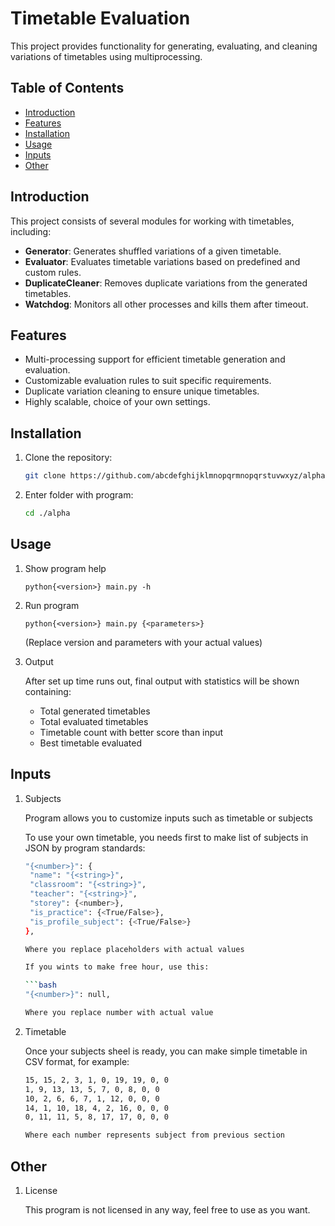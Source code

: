 # Timetable Evaluation

This project provides functionality for generating, evaluating, and cleaning variations of timetables using multiprocessing.

## Table of Contents

- [Introduction](#introduction)
- [Features](#features)
- [Installation](#installation)
- [Usage](#usage)
- [Inputs](#inputs)
- [Other](#Other)

## Introduction

This project consists of several modules for working with timetables, including:

- **Generator**: Generates shuffled variations of a given timetable.
- **Evaluator**: Evaluates timetable variations based on predefined and custom rules.
- **DuplicateCleaner**: Removes duplicate variations from the generated timetables.
- **Watchdog**: Monitors all other processes and kills them after timeout.

## Features

- Multi-processing support for efficient timetable generation and evaluation.
- Customizable evaluation rules to suit specific requirements.
- Duplicate variation cleaning to ensure unique timetables.
- Highly scalable, choice of your own settings.

## Installation

1. Clone the repository:

   ```bash
   git clone https://github.com/abcdefghijklmnopqrmnopqrstuvwxyz/alpha.git

2. Enter folder with program:

   ```bash
   cd ./alpha

## Usage

1. Show program help

   `python{<version>} main.py -h`

2. Run program

   `python{<version>} main.py {<parameters>}`

   (Replace version and parameters with your actual values)

3. Output

   After set up time runs out, final output with statistics will be shown containing:
      - Total generated timetables 
      - Total evaluated timetables
      - Timetable count with better score than input
      - Best timetable evaluated 

## Inputs

1. Subjects

   Program allows you to customize inputs such as timetable or subjects

   To use your own timetable, you needs first to make list of subjects in JSON by program standards:

   ```bash
   "{<number>}": {
    "name": "{<string>}",
    "classroom": "{<string>}",
    "teacher": "{<string>}",
    "storey": {<number>},
    "is_practice": {<True/False>},
    "is_profile_subject": {<True/False>}
   },

   Where you replace placeholders with actual values
   
   If you wints to make free hour, use this:

   ```bash
   "{<number>}": null,

   Where you replace number with actual value

2. Timetable

   Once your subjects sheel is ready, you can make simple timetable in CSV format, for example:

   ```bash
   15, 15, 2, 3, 1, 0, 19, 19, 0, 0
   1, 9, 13, 13, 5, 7, 0, 8, 0, 0
   10, 2, 6, 6, 7, 1, 12, 0, 0, 0
   14, 1, 10, 18, 4, 2, 16, 0, 0, 0
   0, 11, 11, 5, 8, 17, 17, 0, 0, 0

   Where each number represents subject from previous section

## Other

1. License

   This program is not licensed in any way, feel free to use as you want.
